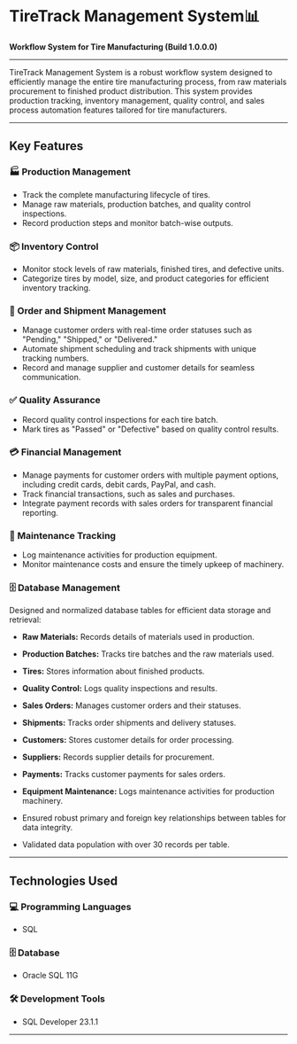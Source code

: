 # TireTrack Management System📊


**Workflow System for Tire Manufacturing (Build 1.0.0.0)**

---

TireTrack Management System is a robust workflow system designed to efficiently manage the entire tire manufacturing process, from raw materials procurement to finished product distribution. This system provides production tracking, inventory management, quality control, and sales process automation features tailored for tire manufacturers.

---

## Key Features

### 🏭 Production Management

- Track the complete manufacturing lifecycle of tires.
- Manage raw materials, production batches, and quality control inspections.
- Record production steps and monitor batch-wise outputs.

### 📦 Inventory Control

- Monitor stock levels of raw materials, finished tires, and defective units.
- Categorize tires by model, size, and product categories for efficient inventory tracking.

### 🚚 Order and Shipment Management

- Manage customer orders with real-time order statuses such as "Pending," "Shipped," or "Delivered."
- Automate shipment scheduling and track shipments with unique tracking numbers.
- Record and manage supplier and customer details for seamless communication.

### ✅ Quality Assurance

- Record quality control inspections for each tire batch.
- Mark tires as "Passed" or "Defective" based on quality control results.

### 💳 Financial Management

- Manage payments for customer orders with multiple payment options, including credit cards, debit cards, PayPal, and cash.
- Track financial transactions, such as sales and purchases.
- Integrate payment records with sales orders for transparent financial reporting.

### 🔧 Maintenance Tracking

- Log maintenance activities for production equipment.
- Monitor maintenance costs and ensure the timely upkeep of machinery.

### 🗄️ Database Management

Designed and normalized database tables for efficient data storage and retrieval:

- **Raw Materials:** Records details of materials used in production.

- **Production Batches:** Tracks tire batches and the raw materials used.

- **Tires:** Stores information about finished products.

- **Quality Control:** Logs quality inspections and results.

- **Sales Orders:** Manages customer orders and their statuses.

- **Shipments:** Tracks order shipments and delivery statuses.

- **Customers:** Stores customer details for order processing.

- **Suppliers:** Records supplier details for procurement.

- **Payments:** Tracks customer payments for sales orders.

- **Equipment Maintenance:** Logs maintenance activities for production machinery.

- Ensured robust primary and foreign key relationships between tables for data integrity.

- Validated data population with over 30 records per table.

---

## Technologies Used

### 💻 Programming Languages

- SQL

### 🗄️ Database

- Oracle SQL 11G

### 🛠️ Development Tools

- SQL Developer 23.1.1

---



